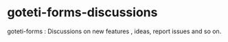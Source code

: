 # goteti-forms-discussions
goteti-forms  : Discussions on new features , ideas, report issues and so on.
